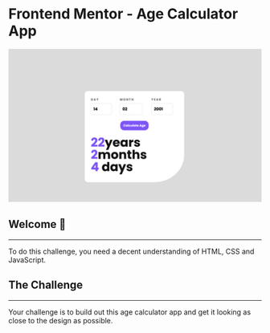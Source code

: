 # Frontend Mentor - Age Calculator App

![](project.png)

## Welcome 👋
<hr/>
To do this challenge, you need a decent understanding of HTML, CSS and JavaScript.


## The Challenge
<hr/>
Your challenge is to build out this age calculator app and get it looking as close to the design as possible.

